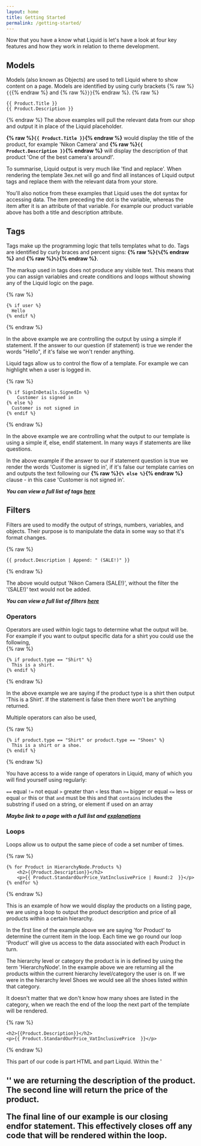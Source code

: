 ```yaml
---
layout: home
title: Getting Started
permalink: /getting-started/
---
```


Now that you have a know what Liquid is let's have a look at four key features and how they work in relation to theme development.

## Models

Models (also known as Objects) are used to tell Liquid where to show content on a page. Models are identified by using curly brackets {% raw %}`{{`{% endraw %} and {% raw %}`}}`{% endraw %}.
{% raw %}
``` 
{{ Product.Title }}
{{ Product.Description }} 
```
{% endraw %}
The above examples will pull the relevant data from our shop and output it in place of the Liquid placeholder. 

**{% raw %}```{{ Product.Title }}```{% endraw %}** would display the title of the product, for example 'Nikon Camera' and  **{% raw %}```{{ Product.Description }}```{% endraw %}** will display the description of that product 'One of the best camera's around!'.

To summarise, Liquid output is very much like 'find and replace'. When rendering the template 3ex.net will go and find all instances of Liquid output tags and replace them with the relevant data from your store.

You'll also notice from these examples that Liquid uses the dot syntax for accessing data. The item preceding the dot is the variable, whereas the item after it is an attribute of that variable. For example our product variable above has both a title and description attribute.


## Tags

Tags make up the programming logic that tells templates what to do. Tags are identified by curly braces and percent signs: **{% raw %}`{%`{% endraw %}** and **{% raw %}`%}`{% endraw %}**.

The markup used in tags does not produce any visible text. This means that you can assign variables and create conditions and loops without showing any of the Liquid logic on the page.

{% raw %}
``` 
{% if user %}
  Hello
{% endif %} 
```
{% endraw %}

In the above example we are controlling the output by using a simple if statement. If the answer to our question (if statement) is true we render the words "Hello", if it's false we won't render anything.


Liquid tags allow us to control the flow of a template. For example we can highlight when a user is logged in. 

{% raw %}
```
{% if SignInDetails.SignedIn %}
    Customer is signed in
{% else %}
  Customer is not signed in
{% endif %}
```
{% endraw %}

In the above example we are controlling what the output to our template is using a simple if, else, endif statement. In many ways if statements are like questions.

In the above example if the answer to our if statement question is true we render the words 'Customer is signed in', if it's false our template carries on and outputs the text following our **{% raw %}```{% else %}```{% endraw %}** clause - in this case 'Customer is not signed in'.

*__You can view a full list of tags [here](Tags)__*

## Filters

Filters are used to modify the output of strings, numbers, variables, and objects. Their purpose is to manipulate the data in some way so that it's format changes. 

{% raw %}
``` 
{{ product.Description | Append: " (SALE!)" }}
```
{% endraw %}

The above would output 'Nikon Camera (SALE!)', without the filter the '(SALE!)' text would not be added.

*__You can view a full list of filters [here](Filters)__*

### Operators

Operators are used within logic tags to determine what the output will be.  For example if you want to output specific data for a shirt you could use the following,  
{% raw %}
```
{% if product.type == "Shirt" %}
  This is a shirt.
{% endif %}
```
{% endraw %}

In the above example we are saying if the product type is a shirt then output 'This is a Shirt'. If the statement is false then there won't be anything returned. 

Multiple operators can also be used,

{% raw %}
```
{% if product.type == "Shirt" or product.type == "Shoes" %}
  This is a shirt or a shoe.
{% endif %}
```
{% endraw %}

You have access to a wide range of operators in Liquid, many of which you will find yourself using regularly:

```==``` equal
```!=``` not equal
```>``` greater than
```<``` less than
```>=``` bigger or equal
```<=``` less or equal
```or``` this or that
```and``` must be this and that
```contains``` includes the substring if used on a string, or element if used on an array

*__Maybe link to a page with a full list and [explanations](https://help.shopify.com/themes/liquid/basics/operators)__*

### Loops

Loops allow us to output the same piece of code a set number of times.

{% raw %}
```
{% for Product in HierarchyNode.Products %}
    <h2>{{Product.Description}}</h2>
    <p>{{ Product.StandardOurPrice_VatInclusivePrice | Round:2  }}</p>
{% endfor %} 
```
{% endraw %}

This is an example of how we would display the products on a listing page, we are using a loop to output the product description and price of all products within a certain hierarchy. 

In the first line of the example above we are saying 'for Product' to determine the current item in the loop. Each time we go round our loop 'Product' will give us access to the data associated with each Product in turn.

The hierarchy level or category the product is in is defined by using the term 'HierarchyNode'. In the example above we are returning all the products within the current hierarchy level/category the user is on. If we were in the hierarchy level Shoes we would see all the shoes listed within that category. 

It doesn't matter that we don't know how many shoes are listed in the category, when we reach the end of the loop the next part of the template will be rendered.

{% raw %}
```
<h2>{{Product.Description}}</h2>
<p>{{ Product.StandardOurPrice_VatInclusivePrice  }}</p>
```
{% endraw %}

This part of our code is part HTML and part Liquid.  Within the '<h2>'' we are returning the description of the product. The second line will return the price of the product.

The final line of our example is our closing endfor statement. This effectively closes off any code that will be rendered within the loop.